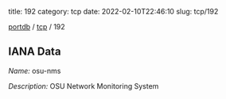 title: 192
category: tcp
date: 2022-02-10T22:46:10
slug: tcp/192

[portdb](/) / [tcp](/category/tcp.html) / 192


## IANA Data

_Name:_ osu-nms

_Description:_ OSU Network Monitoring System

